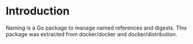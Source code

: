 # Introduction

Naming is a Go package to manage named references and digests. This package was extracted from docker/docker and docker/distribution.
